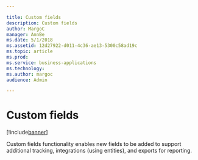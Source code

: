 ```yaml
---

title: Custom fields
description: Custom fields
author: MargoC
manager: AnnBe
ms.date: 5/1/2018
ms.assetid: 12d27922-d011-4c36-ae13-5300c58ad19c
ms.topic: article
ms.prod: 
ms.service: business-applications
ms.technology: 
ms.author: margoc
audience: Admin

---
```

#  Custom fields




[!include[banner](../../../includes/banner.md)]

Custom fields functionality enables new fields to be added to support additional
tracking, integrations (using entities), and exports for reporting.
